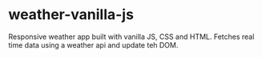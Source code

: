 # weather-vanilla-js
Responsive weather app built with vanilla JS, CSS and HTML. Fetches real time data using a weather api and update teh DOM.
